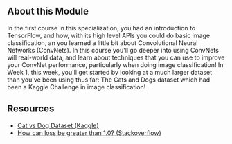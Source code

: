## About this Module
In the first course in this specialization, you had an introduction to TensorFlow, and how, with its high level APIs you could do basic image classification, an you learned a little bit about Convolutional Neural Networks (ConvNets). In this course you'll go deeper into using ConvNets will real-world data, and learn about techniques that you can use to improve your ConvNet performance, particularly when doing image classification! In Week 1, this week, you'll get started by looking at a much larger dataset than you've been using thus far: The Cats and Dogs dataset which had been a Kaggle Challenge in image classification!

## Resources
* [Cat vs Dog Dataset (Kaggle)](https://www.kaggle.com/c/dogs-vs-cats)
* [How can loss be greater than 1.0? (Stackoverflow)](https://stackoverflow.com/questions/47817424/loss-accuracy-are-these-reasonable-learning-curves)
